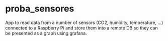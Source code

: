 # proba_sensores

App to read data from a number of sensors (CO2, humidity, temperature, ...) connected to a Raspberry Pi and store them into a remote DB so they can be presented as a graph using grafana.
